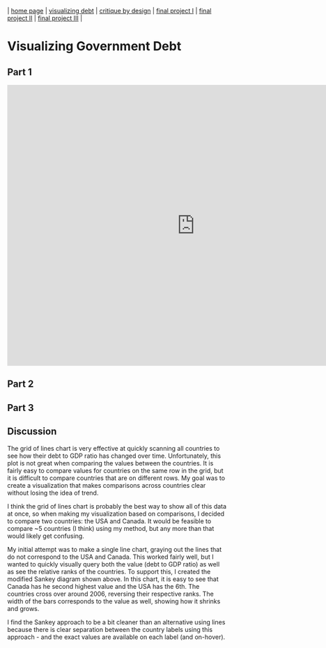 | [home page](https://cmustudent.github.io/tswd-portfolio-templates/) | [visualizing debt](visualizing-government-debt) | [critique by design](critique-by-design) | [final project I](final-project-part-one) | [final project II](final-project-part-two) | [final project III](final-project-part-three) |

# Visualizing Government Debt

## Part 1

<iframe src="https://data.oecd.org/chart/7b32" width="860" height="645" style="border: 0" mozallowfullscreen="true" webkitallowfullscreen="true" allowfullscreen="true"><a href="https://data.oecd.org/chart/7b32" target="_blank">OECD Chart: General government debt, Total, % of GDP, Annual, 2020</a></iframe>


## Part 2

<div class="flourish-embed flourish-chart" data-src="visualisation/14949439"><script src="https://public.flourish.studio/resources/embed.js"></script></div>

## Part 3

<div class="flourish-embed flourish-sankey" data-src="visualisation/14928245"><script src="https://public.flourish.studio/resources/embed.js"></script></div>

## Discussion
The grid of lines chart is very effective at quickly scanning all countries to see how their debt to GDP ratio has changed over time.  Unfortunately, this plot is not great when comparing the values between the countries.  It is fairly easy to compare values for countries on the same row in the grid, but it is difficult to compare countries that are on different rows.  My goal was to create a visualization that makes comparisons across countries clear without losing the idea of trend.

I think the grid of lines chart is probably the best way to show all of this data at once, so when making my visualization based on comparisons, I decided to compare two countries: the USA and Canada.  It would be feasible to compare ~5 countries (I think) using my method, but any more than that would likely get confusing.

My initial attempt was to make a single line chart, graying out the lines that do not correspond to the USA and Canada.  This worked fairly well, but I wanted to quickly visually query both the value (debt to GDP ratio) as well as see the relative ranks of the countries.  To support this, I created the modified Sankey diagram shown above.  In this chart, it is easy to see that Canada has he second highest value and the USA has the 6th.  The countries cross over around 2006, reversing their respective ranks.  The width of the bars corresponds to the value as well, showing how it shrinks and grows.  

I find the Sankey approach to be a bit cleaner than an alternative using lines because there is clear separation between the country labels using this approach - and the exact values are available on each label (and on-hover).  




